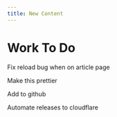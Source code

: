 ```yaml
---
title: New Content
---
```


# Work To Do

Fix reload bug when on article page

Make this prettier

Add to github

Automate releases to cloudflare
